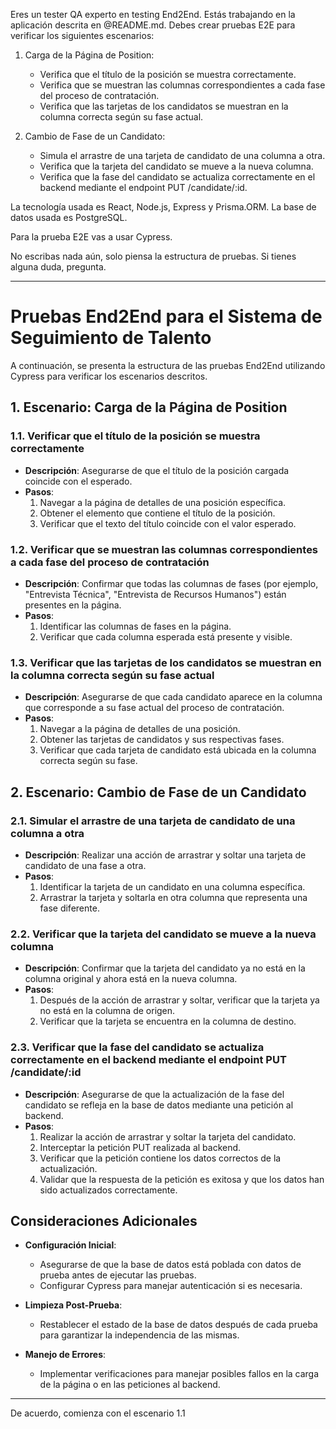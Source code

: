 Eres un tester QA experto en testing End2End. Estás trabajando en la aplicación descrita en @README.md. Debes crear pruebas E2E para verificar los siguientes escenarios:

1. Carga de la Página de Position:
    - Verifica que el título de la posición se muestra correctamente.
    - Verifica que se muestran las columnas correspondientes a cada fase del proceso de contratación.
    - Verifica que las tarjetas de los candidatos se muestran en la columna correcta según su fase actual.

2. Cambio de Fase de un Candidato:
    - Simula el arrastre de una tarjeta de candidato de una columna a otra.
    - Verifica que la tarjeta del candidato se mueve a la nueva columna.
    - Verifica que la fase del candidato se actualiza correctamente en el backend mediante el endpoint PUT /candidate/:id.

La tecnología usada es React, Node.js, Express y Prisma.ORM. La base de datos usada es PostgreSQL.

Para la prueba E2E vas a usar Cypress.

No escribas nada aún, solo piensa la estructura de pruebas. Si tienes alguna duda, pregunta.

----------------------------------------------------------------------------------------------------------------------

# Pruebas End2End para el Sistema de Seguimiento de Talento

A continuación, se presenta la estructura de las pruebas End2End utilizando Cypress para verificar los escenarios descritos.

## 1. Escenario: Carga de la Página de Position

### 1.1. Verificar que el título de la posición se muestra correctamente
- **Descripción**: Asegurarse de que el título de la posición cargada coincide con el esperado.
- **Pasos**:
  1. Navegar a la página de detalles de una posición específica.
  2. Obtener el elemento que contiene el título de la posición.
  3. Verificar que el texto del título coincide con el valor esperado.

### 1.2. Verificar que se muestran las columnas correspondientes a cada fase del proceso de contratación
- **Descripción**: Confirmar que todas las columnas de fases (por ejemplo, "Entrevista Técnica", "Entrevista de Recursos Humanos") están presentes en la página.
- **Pasos**:
  1. Identificar las columnas de fases en la página.
  2. Verificar que cada columna esperada está presente y visible.

### 1.3. Verificar que las tarjetas de los candidatos se muestran en la columna correcta según su fase actual
- **Descripción**: Asegurarse de que cada candidato aparece en la columna que corresponde a su fase actual del proceso de contratación.
- **Pasos**:
  1. Navegar a la página de detalles de una posición.
  2. Obtener las tarjetas de candidatos y sus respectivas fases.
  3. Verificar que cada tarjeta de candidato está ubicada en la columna correcta según su fase.

## 2. Escenario: Cambio de Fase de un Candidato

### 2.1. Simular el arrastre de una tarjeta de candidato de una columna a otra
- **Descripción**: Realizar una acción de arrastrar y soltar una tarjeta de candidato de una fase a otra.
- **Pasos**:
  1. Identificar la tarjeta de un candidato en una columna específica.
  2. Arrastrar la tarjeta y soltarla en otra columna que representa una fase diferente.

### 2.2. Verificar que la tarjeta del candidato se mueve a la nueva columna
- **Descripción**: Confirmar que la tarjeta del candidato ya no está en la columna original y ahora está en la nueva columna.
- **Pasos**:
  1. Después de la acción de arrastrar y soltar, verificar que la tarjeta ya no está en la columna de origen.
  2. Verificar que la tarjeta se encuentra en la columna de destino.

### 2.3. Verificar que la fase del candidato se actualiza correctamente en el backend mediante el endpoint PUT /candidate/:id
- **Descripción**: Asegurarse de que la actualización de la fase del candidato se refleja en la base de datos mediante una petición al backend.
- **Pasos**:
  1. Realizar la acción de arrastrar y soltar la tarjeta del candidato.
  2. Interceptar la petición PUT realizada al backend.
  3. Verificar que la petición contiene los datos correctos de la actualización.
  4. Validar que la respuesta de la petición es exitosa y que los datos han sido actualizados correctamente.

## Consideraciones Adicionales

- **Configuración Inicial**:
  - Asegurarse de que la base de datos está poblada con datos de prueba antes de ejecutar las pruebas.
  - Configurar Cypress para manejar autenticación si es necesaria.

- **Limpieza Post-Prueba**:
  - Restablecer el estado de la base de datos después de cada prueba para garantizar la independencia de las mismas.

- **Manejo de Errores**:
  - Implementar verificaciones para manejar posibles fallos en la carga de la página o en las peticiones al backend.

----------------------------------------------------------------------------------------------------------------------

De acuerdo, comienza con el escenario 1.1
